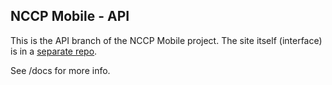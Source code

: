## NCCP Mobile - API

This is the API branch of the NCCP Mobile project.  The site itself (interface) is in a [separate repo](https://bitbucket.org/aradnom/nccp-mobile-site).

See /docs for more info.
